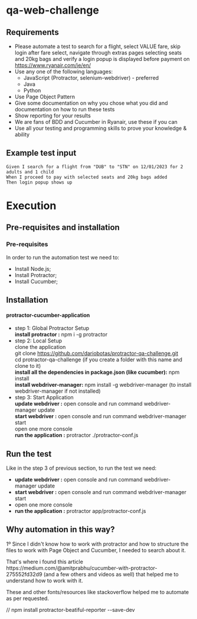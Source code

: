 # qa-web-challenge
## Requirements
- Please automate a test to search for a flight, select VALUE fare, skip login after fare select, navigate through extras pages selecting seats and 20kg bags and verify a login popup is displayed before payment on https://www.ryanair.com/ie/en/
- Use any one of the following languages:
  - JavaScript (Protractor, selenium-webdriver) - preferred
  - Java
  - Python
- Use Page Object Pattern
- Give some documentation on why you chose what you did and documentation on how to run these tests
- Show reporting for your results
- We are fans of BDD and Cucumber in Ryanair, use these if you can
- Use all your testing and programming skills to prove your knowledge & ability

## Example test input
```
Given I search for a flight from "DUB" to "STN" on 12/01/2023 for 2 adults and 1 child
When I proceed to pay with selected seats and 20kg bags added
Then login popup shows up
```

# Execution
## Pre-requisites and installation
### Pre-requisites
In order to run the automation test we need to:
- Install Node.js;
- Install Protractor;
- Install Cucumber;

## Installation
#### protractor-cucumber-application
- step 1: Global Protractor Setup <br />
<b>install protractor :</b> npm i -g protractor<br />
- step 2: Local Setup <br />
clone the application <br />
git clone https://github.com/dariobotas/protractor-qa-challenge.git <br />
cd protractor-qa-challenge (if you create a folder with this name and clone to it)<br />
<b>install all the dependencies in package.json (like cucumber):</b> npm install <br />
<b>install webdriver-manager:</b> npm install -g webdriver-manager (to install webdriver-manager if not installed)<br />
- step 3: Start Application <br />
<b>update webdriver :</b> open console and run command webdriver-manager update<br />
<b>start webdriver :</b> open console and run command webdriver-manager start<br />
open one more console <br />
<b>run the application :</b> protractor ./protractor-conf.js<br />

## Run the test
Like in the step 3 of previous section, to run the test we need:
- <b>update webdriver :</b> open console and run command webdriver-manager update<br />
- <b>start webdriver :</b> open console and run command webdriver-manager start<br />
- open one more console <br />
- <b>run the application :</b> protractor app/protractor-conf.js<br />

## Why automation in this way?
<p>1º Since I didn't know how to work with protractor and how to structure 
the files to work with Page Object and Cucumber, I needed to search about it. </p>
<p>That's where i found this article https://medium.com/@amitprabhu/cucumber-with-protractor-275552fd32d9 (and a few others and videos as well) that helped me to understand how to work with it.</p>
<p>These and other fonts/resources like stackoverflow helped me to automate as per requested.</p>
// npm install protractor-beatiful-reporter --save-dev